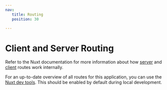 ```yaml
---
nav:
   title: Routing
   position: 30

---
```


# Client and Server Routing

Refer to the Nuxt documentation for more information about how [server](https://nuxt.com/docs/guide/directory-structure/server) and [client](https://nuxt.com/docs/guide/directory-structure/pages) routes work internally.

For an up-to-date overview of all routes for this application, you can use the [Nuxt dev tools](https://devtools.nuxt.com/). This should be enabled by default during local development.
